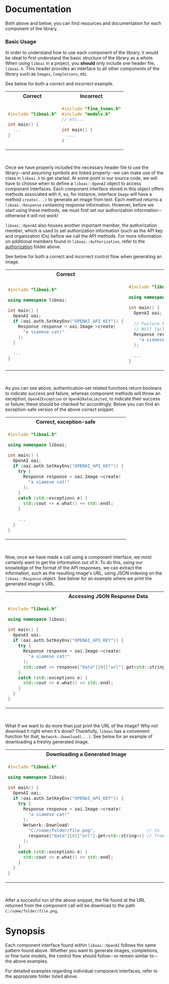 <h1>Documentation</h1>
<p>Both above and below, you can find resources and documentation for each component of the library.</p>

<h3>Basic Usage</h3>
<p>In order to understand how to use each component of the library, it would be ideal to first understand the basic structure of the library as a whole. When using <code>liboai</code> in a project, you <b>should</b> only include one header file, <code>liboai.h</code>. This header provides an interface to all other components of the library such as <code>Images</code>, <code>Completions</code>, etc.

See below for both a correct and incorrect example.</p>
<table>
<tr>
<th>Correct</th>
<th>Incorrect</th>
</tr>
<tr>
<td>

```cpp
#include "liboai.h"

int main() {
  ...
}
```

</td>
<td>

```cpp
#include "fine_tunes.h"
#include "models.h"
// etc...

int main() {
  ...
}
```

</td>
</tr>
</table>

<br>
<p>Once we have properly included the necessary header file to use the library--and assuming symbols are linked properly--we can make use of the class in <code>liboai.h</code> to get started. At some point in our source code, we will have to choose when to define a <code>liboai::OpenAI</code> object to access component interfaces. Each component interface stored in this object offers methods associated with it, so, for instance, interface <code>Image</code> will have a method <code>create(...)</code> to generate an image from text. Each method returns a <code>liboai::Response</code> containing response information. However, before we start using these methods, we must first set our authorization information--otherwise it will not work!

<code>liboai::OpenAI</code> also houses another important member, the authorization member, which is used to set authorization information (such as the API key and organization IDs) before we call the API methods. For more information on additional members found in <code>liboai::Authorization</code>, refer to the <a href="./authorization">authorization</a> folder above.

See below for both a correct and incorrect control flow when generating an image.</p>
<table>
<tr>
<th>Correct</th>
<th>Incorrect</th>
</tr>
<tr>
<td>

```cpp
#include "liboai.h"

using namespace liboai;

int main() {
  OpenAI oai;
  if (oai.auth.SetKeyEnv("OPENAI_API_KEY")) {
    Response response = oai.Image->create(
      "a siamese cat!"
    );
  }
  
  ...
}
```

</td>
<td>

```cpp
#include "liboai.h"

using namespace liboai;

int main() {
  OpenAI oai;
	
  // Failure to set authorization info!
  // Will fail, exception will be thrown!
  Response response = oai.Image->create(
    "a siamese cat!"
  );
  
  ...
}
```

</td>
</tr>
</table>

<br>
<p>As you can see above, authentication-set related functions return booleans to indicate success and failure, whereas component methods will throw an exception, <code>OpenAIException</code> or <code>OpenAIRateLimited</code>, to indicate their success or failure; these should be checked for accordingly. Below you can find an exception-safe version of the above correct snippet.</p>
<table>
<tr>
<th>Correct, exception-safe</th>
</tr>
<tr>
<td>

```cpp
#include "liboai.h"

using namespace liboai;

int main() {
  OpenAI oai;
  if (oai.auth.SetKeyEnv("OPENAI_API_KEY")) {
    try {
      Response response = oai.Image->create(
        "a siamese cat!"
      );
    }
    catch (std::exception& e) {
      std::cout << e.what() << std::endl;
    }
    
    ...
  }
}
```

</td>
</tr>
</table>

<br>
<p>Now, once we have made a call using a component interface, we most certainly want to get the information out of it. To do this, using our knowledge of the format of the API responses, we can extract the information, such as the resulting image's URL, using JSON indexing on the <code>liboai::Response</code> object. See below for an example where we print the generated image's URL.</p>
<table>
<tr>
<th>Accessing JSON Response Data</th>
</tr>
<tr>
<td>

```cpp
#include "liboai.h"

using namespace liboai;

int main() {
  OpenAI oai;
  if (oai.auth.SetKeyEnv("OPENAI_API_KEY")) {
    try {
      Response response = oai.Image->create(
        "a siamese cat!"
      );
      std::cout << response["data"][0]["url"].get<std::string>() << std::endl;
    }
    catch (std::exception& e) {
      std::cout << e.what() << std::endl;
    }
  }
}
```

</td>
</tr>
</table>

<br>
<p>What if we want to do more than just print the URL of the image? Why not download it right when it's done? Thankfully, <code>liboai</code> has a convenient function for that, <code>Network::Download(...)</code>. See below for an example of downloading a freshly generated image.
<table>
<tr>
<th>Downloading a Generated Image</th>
</tr>
<td>

```cpp
#include "liboai.h"

using namespace liboai;

int main() {
  OpenAI oai;
  if (oai.auth.SetKeyEnv("OPENAI_API_KEY")) {
    try {
      Response response = oai.Image->create(
        "a siamese cat!"
      );
      Network::Download(
        "C:/some/folder/file.png",                    // to
        response["data"][0]["url"].get<std::string>() // from
      );
    }
    catch (std::exception& e) {
      std::cout << e.what() << std::endl;
    }
  }
}
```

</td>
</tr>
</table>

<br>
<p>After a succesful run of the above snippet, the file found at the URL returned from the component call will be download to the path <code>C:/some/folder/file.png</code>.
<br>

<h1>Synopsis</h1>
<p>Each component interface found within <code>liboai::OpenAI</code> follows the same pattern found above. Whether you want to generate images, completions, or fine-tune models, the control flow should follow--or remain similar to--the above examples.

For detailed examples regarding individual component interfaces, refer to the appropriate folder listed above.</p>
